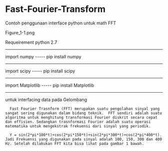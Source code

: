 # Fast-Fourier-Transform
Contoh penggunaan interface python untuk math FFT

<p>Figure_1-1.png</p>
Requeirement python 2.7
<hr>
import numpy ----- pip install numpy
<hr>
import scipy ----- pip install scipy
<hr>
import Matplotlib ----- pip install Matplotlib
<hr>
 untuk interfacing data pada Gelombang
 
      Fast Fourier Trasnform (FFT) merupakan suatu pengolahan sinyal yang sangat sering digunakan dalam bidang teknik.  FFT sendiri adalah suatu algoritma untuk menghitung transformasi Fourier diskrit secara cepat dan effisien. Sedangkan trasnformasi Fourier adalah suatu operasi matematika untuk mengekstrak frekuensi dari sinyal yang periodik.

      Y = sin(2*pi*100*t)+cos(2*pi*150*t)+sin(2*pi*300*t)+cos(2*pi*400*t). Jadi Frekuensi yang digunakan pada sinyal adalah 100, 150, 300 dan 400 Hz. Setelah dilakukan FFT kita bisa lihat pada gambar 1 bawah. 
